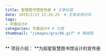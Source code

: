 ```yaml
---
title: 智慧图书馆宣传册 # 文章标题  
date: 2019/2/13 12:26:25  # 文章发表时间
tags:
- 平面设计#
categories: 平面设计# # 分类
thumbnail: "/images/gra/06.gif" # 略缩图
---
```

** 项目介绍： **为超星智慧图书馆设计的宣传册
